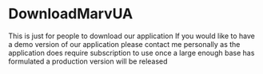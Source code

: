 # DownloadMarvUA
This is just for people to download our application
If you would like to have a demo version of our application please contact me personally as the application does require subscription to use
once a large enough base has formulated a production version will be released

